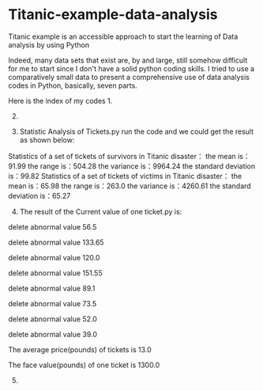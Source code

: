 # Titanic-example-data-analysis
Titanic example is an accessible approach to start the learning of Data analysis by using Python

Indeed, many data sets that exist are, by and large, still somehow difficult for me to start since I don't have a solid python coding skills.
I tried to use a comparatively small data to present a comprehensive use of data analysis codes in Python, basically, seven parts.

Here is the index of my codes
1. 

2. 


3. Statistic Analysis of Tickets.py
run the code and we could get the result as shown below:

Statistics of a set of tickets of survivors in Titanic disaster：
the mean is：91.99
the range is：504.28
the variance is：9964.24
the standard deviation is：99.82
Statistics of a set of tickets of victims in Titanic disaster：
the mean is：65.98
the range is：263.0
the variance is：4260.61
the standard deviation is：65.27

4. The result of the Current value of one ticket.py is:

delete abnormal value 56.5

delete abnormal value 133.65

delete abnormal value 120.0

delete abnormal value 151.55

delete abnormal value 89.1

delete abnormal value 73.5

delete abnormal value 52.0

delete abnormal value 39.0

The average price(pounds) of tickets is 13.0

The face value(pounds) of one ticket is 1300.0

5.

